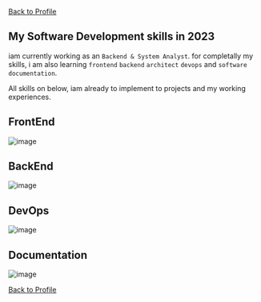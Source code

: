 [Back to Profile](https://github.com/denitiawan)

## My Software Development skills in 2023
iam currently working as an `Backend & System Analyst`. for completally my skills, i am also learning `frontend` `backend` `architect` `devops` and `software documentation`.

All skills on below, iam already to implement to projects and my working experiences.

## FrontEnd
![image](https://github.com/denitiawan/denitiawan/assets/11941308/5baa2928-ae37-4bfe-9ec2-e14af125edf5)

## BackEnd
![image](https://github.com/denitiawan/denitiawan/assets/11941308/d6df78b8-d8c6-46dd-b77f-88549f6bae7b)


## DevOps
![image](https://github.com/denitiawan/denitiawan/assets/11941308/6e78eb2f-3604-40aa-8011-8465e2cf676a)

## Documentation
![image](https://github.com/denitiawan/denitiawan/assets/11941308/657dbf03-b44b-4042-b971-458f06464a1e)



[Back to Profile](https://github.com/denitiawan)
